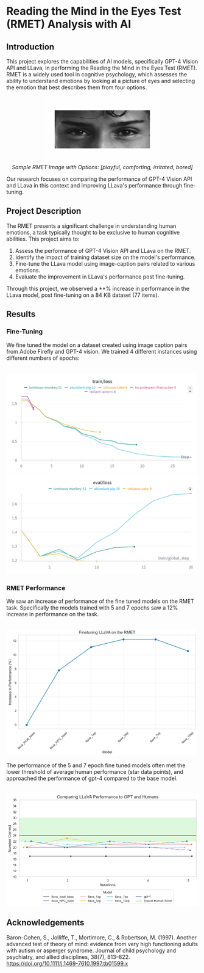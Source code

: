 # Reading the Mind in the Eyes Test (RMET) Analysis with AI

## Introduction

This project explores the capabilities of AI models, specifically GPT-4 Vision API and LLava, in performing the Reading the Mind in the Eyes Test (RMET). RMET is a widely used tool in cognitive psychology, which assesses the ability to understand emotions by looking at a picture of eyes and selecting the emotion that best describes them from four options.

<div align="center">
  <img src="/task_materials/regular/01-playful-comforting-irritated-bored-300x175.jpg" alt="Sample RMET Image"/>
  <br>
  <i>Sample RMET Image with Options: [playful, comforting, irritated, bored]</i>
  <br>
</div>

Our research focuses on comparing the performance of GPT-4 Vision API and LLava in this context and improving LLava's performance through fine-tuning.

## Project Description

The RMET presents a significant challenge in understanding human emotions, a task typically thought to be exclusive to human cognitive abilities. This project aims to:

1. Assess the performance of GPT-4 Vision API and LLava on the RMET.
2. Identify the impact of training dataset size on the model's performance.
3. Fine-tune the LLava model using image-caption pairs related to various emotions.
4. Evaluate the improvement in LLava's performance post fine-tuning.

Through this project, we observed a **% increase in performance in the LLava model, post fine-tuning on a 84 KB dataset (77 items).

## Results
### Fine-Tuning
We fine tuned the model on a dataset created using image caption pairs from Adobe Firefly and GPT-4 vision. We trained 4 different instances using different numbers of epochs:
<div align="center">
  <br>
  <img src="/llava_hyak/output/trainloss.png" width="500" alt="Training Loss over Epochs"/>
  <img src="/llava_hyak/output/evalloss.png" width="500" alt="Evaluation Loss over Epochs"/>
</div>

### RMET Performance
We saw an increase of performance of the fine tuned models on the RMET task. Specifically the models trained with 5 and 7 epochs saw a 12% increase in performance on the task.
<div align="center">
  <br>
  <img src="/llava_hyak/output/ft_performance.png" width="500" alt="Increase in performance over epochs"/>
</div>


The performance of the 5 and 7 epoch fine tuned models often met the lower threshold of average human performance (star data points), and approached the performance of gpt-4 compared to the base model. 
<div align="center">
  <br>
  <img src="/llava_hyak/output/ft_compare.png" width="800" alt="Comparing model performance"/>
</div>

## Acknowledgements
Baron-Cohen, S., Jolliffe, T., Mortimore, C., & Robertson, M. (1997). Another advanced test of theory of mind: evidence from very high functioning adults with autism or asperger syndrome. Journal of child psychology and psychiatry, and allied disciplines, 38(7), 813–822. https://doi.org/10.1111/j.1469-7610.1997.tb01599.x
